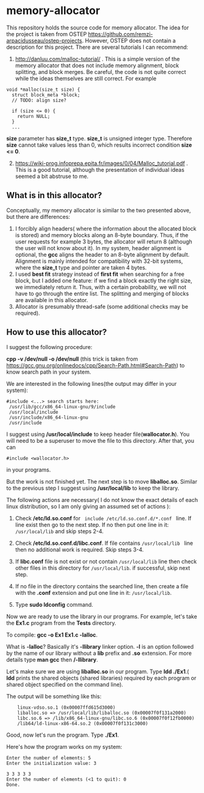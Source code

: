 # memory-allocator
This repository holds the source code for memory allocator. The idea for the project is taken from OSTEP https://github.com/remzi-arpacidusseau/ostep-projects. However, OSTEP does not contain a description for this project. There are several tutorials I can recommend:

1) http://danluu.com/malloc-tutorial/ . This is a simple version of the memory allocator that does not include memory alignment, block splitting, and block merges. Be careful, the code is not quite correct while the ideas themselves are still correct. For example
```
void *malloc(size_t size) {
  struct block_meta *block;
  // TODO: align size?

  if (size <= 0) {
    return NULL;
  }
  ...
```
**size** parameter has **size_t** type. **size_t** is unsigned integer type. Therefore **size** cannot take values less than 0, which results incorrect condition **size <= 0**. 

2) https://wiki-prog.infoprepa.epita.fr/images/0/04/Malloc_tutorial.pdf . This is a good tutorial, although the presentation of individual ideas seemed a bit abstruse to me.
## What is in this allocator?
Conceptually, my memory allocator is similar to the two presented above, but there are differences:
1) I forcibly align headers( where the information about the allocated block is stored) and memory blocks along an 8-byte boundary. Thus, if the user requests for example 3 bytes, the allocator will return 8 (although the user will not know about it). In my system, header alignment is optional, the **gcc** aligns the header to an 8-byte alignment by default. Alignment is mainly intended for compatibility with 32-bit systems, where the **size_t** type and pointer are taken 4 bytes.
2) I used **best fit** strategy instead of **first fit** when searching for a free block, but I added one feature: if we find a block exactly the right size, we immediately return it.  Thus, with a certain probability, we will not have to go through the entire list. The splitting and merging of blocks are available in this allocator.
3) Allocator is presumably thread-safe (some additional checks may be required).
## How to use this allocator?
I suggest the following procedure:

**cpp -v /dev/null -o /dev/null** (this trick is taken from https://gcc.gnu.org/onlinedocs/cpp/Search-Path.html#Search-Path) to know search path in your system.

We are interested in the following lines(the output may differ in your system):
```
#include <...> search starts here:
 /usr/lib/gcc/x86_64-linux-gnu/9/include
 /usr/local/include
 /usr/include/x86_64-linux-gnu
 /usr/include
 ```
I suggest using **/usr/local/include** to keep header file(**wallocator.h**). You will need to be a superuser to move the file to this directory. After that, you can
```
#include <wallocator.h>
```
in your programs.

But the work is not finished yet. The next step is to move **liballoc.so**. Similar to the previous step I suggest using **/usr/local/lib** to keep the library.

The following actions are necessary( I do not know the exact details of each linux distribution, so I am only giving an assumed set of actions ):

1) Check **/etc/ld.so.conf** for ```  include /etc/ld.so.conf.d/*.conf  ```  line. If line exist then go to the next step. If no then put one line in it: 
 ``` /usr/local/lib ``` and skip steps 2-4.

2) Check **/etc/ld.so.conf.d/libc.conf**. If file contains  ``` /usr/local/lib  ``` line then no additional work is required. Skip steps 3-4.

3) If **libc.conf** file is not exist or not contain  ``` /usr/local/lib ```  line then check other files in this directory for ``` /usr/local/lib ```. if successful, skip next step.
4) If no file in the directory contains the searched line, then create a file with the **.conf** extension and put one line in it: ``` /usr/local/lib ```.
5) Type **sudo ldconfig** command.

Now we are ready to use the library in our programs. For example, let's take the **Ex1.c** program from the **Tests** directory. 

To compile: **gcc -o Ex1 Ex1.c -lalloc**.

What is **-lalloc**? Basically it's **-llibrary** linker option. **-l** is an option followed by the name of our library without a **lib** prefix and **.so** extension. For more details type **man gcc** then **/-llibrary**.

Let's make sure we are using **liballoc.so** in our program. Type **ldd ./Ex1**.( **ldd** prints the shared objects (shared libraries) required by each program or shared object specified on the command line).

The output will be something like this:
```
    linux-vdso.so.1 (0x00007ffd615d3000)
    liballoc.so => /usr/local/lib/liballoc.so (0x00007f0f131a2000)
    libc.so.6 => /lib/x86_64-linux-gnu/libc.so.6 (0x00007f0f12fb0000)
    /lib64/ld-linux-x86-64.so.2 (0x00007f0f131c3000)
```
Good, now let's run the program. Type **./Ex1**.

Here's how the program works on my system:
```
Enter the number of elements: 5
Enter the initialization value: 3

3 3 3 3 3
Enter the number of elements (<1 to quit): 0
Done.
```
